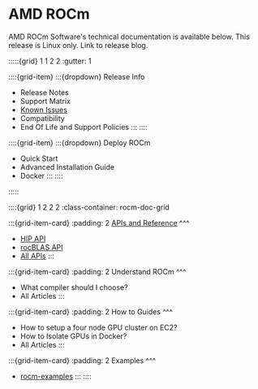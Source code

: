 # AMD ROCm

AMD ROCm Software's technical documentation is available below. This release is Linux only. Link to release blog.

:::::{grid} 1 1 2 2
:gutter: 1

::::{grid-item}
:::{dropdown} Release Info
 * Release Notes
 * Support Matrix
 * [Known Issues](https://github.com/RadeonOpenCompute/ROCm/labels/Verified%20Known%20Issue)
 * Compatibility
 * End Of Life and Support Policies
:::
::::

::::{grid-item}
:::{dropdown} Deploy ROCm
 * Quick Start
 * Advanced Installation Guide
 * Docker
:::
::::

:::::


::::{grid} 1 2 2 2
:class-container: rocm-doc-grid

:::{grid-item-card}
:padding: 2
[APIs and Reference](https://example.com) 
^^^
 * [HIP API](https://cgmb-hip.readthedocs.io/en/sphinx/index.html)
 * [rocBLAS API](https://rocmdocs.amd.com/projects/rocblas/en/latest/)
 * [All APIs](https://example.com)
:::

:::{grid-item-card}
:padding: 2
Understand ROCm
^^^
 * What compiler should I choose?
 * All Articles
:::

:::{grid-item-card}
:padding: 2
How to Guides
^^^
 * How to setup a four node GPU cluster on EC2?
 * How to Isolate GPUs in Docker?
 * All Articles
:::

:::{grid-item-card}
:padding: 2
Examples
^^^
 * [rocm-examples](https://github.com/amd/rocm-examples)
:::
::::


   
